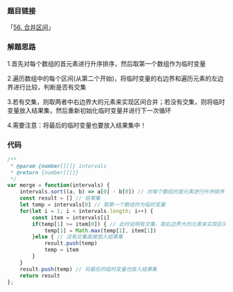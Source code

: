 ### 题目链接

「[56. 合并区间](https://leetcode-cn.com/problems/merge-intervals/)」

### 解题思路

1.首先对每个数组的首元素进行升序排序，然后取第一个数组作为临时变量

2.遍历数组中的每个区间(从第二个开始)，将临时变量的右边界和遍历元素的左边界进行比较，判断是否有交集

3.若有交集，则取两者中右边界大的元素来实现区间合并；若没有交集，则将临时变量放入结果集，然后重新初始化临时变量并进行下一次循环

4.需要注意：将最后的临时变量也要放入结果集中！

### 代码

```javascript
/**
 * @param {number[][]} intervals
 * @return {number[][]}
 */
var merge = function(intervals) {
    intervals.sort((a, b) => a[0] - b[0]) // 对每个数组的首元素进行升序排序
    const result = [] // 结果集
    let temp = intervals[0] // 取第一个数组作为临时变量
    for(let i = 1; i < intervals.length; i++) {
        const item = intervals[i]
        if(temp[1] >= item[0]) { // 此时说明有交集，取右边界大的元素来实现区间合并
            temp[1] = Math.max(temp[1], item[1]) 
        }else { // 没有交集直接放入结果集
            result.push(temp)
            temp = item
        }
    }
    result.push(temp) // 将最后的临时变量也放入结果集
    return result
};
```

